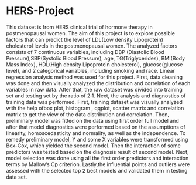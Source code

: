 # HERS-Project
This dataset is from HERS clinical trial of hormone therapy in postmenopausal women.  The aim of this project is to explore possible factors that can predict the level of  LDL(Low density Lipoprotein) cholesterol levels in the postmenopausal women. 
The analyzed factors consists of 7 continuous variables, including DBP (Diastolic Blood Pressure),SBP(Systolic Blood Pressure), age, TG(Triglycerides),  BMI(Body Mass Index), HDL(High density Lipoprotein cholesterol), glucose(glucose level), and 2 categorical variables, including smoking and race.
Linear regression analysis method was used for this project. First, data cleaning was done and then visually analyzed the distribution and correlation of each variables in raw data. After that, the raw dataset was divided into training set and testing set by the ratio of 2:1. 
Next, the analysis and diagnostics of training data was performed. First, training dataset was visually analyzed with the help ofbox plot, histogram , qqplot, scatter matrix and correlation matrix to get the view of the data distribution and correlation. 
Then, preliminary model was fitted on the data using first order full model and after that model diagnostics were performed based on the assumptions of linearity, homoscedasticity and normality, as well as the independence.
To remedy preliminary model, Y and some X variables were transformed using Box-Cox, which yielded the second model. Then the interaction of some predictors was  tested based on the diagnosis result of second model. 
Next, model selection was done using all the first order predictors and interaction terms by Mallow’s Cp criterion. Lastly,the influential points and outliers were assessed with the selected top 2 best models and validated them in testing data set.


